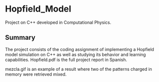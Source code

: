 # Hopfield_Model
Project on C++ developed in Computational Physics.

## Summary

The project consists of the coding assignment of implementing a Hopfield model simulation on C++ as well as studying its behavior and learning capabilities. Hopfield.pdf is the full project report in Spanish. 

mezcla.gif is an example of a result where two of the patterns charged in memory were retrieved mixed. 
